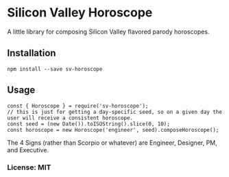 # Silicon Valley Horoscope

A little library for composing Silicon Valley flavored parody horoscopes.

## Installation

```
npm install --save sv-horoscope
```

## Usage

```
const { Horoscope } = require('sv-horoscope');
// this is just for getting a day-specific seed, so on a given day the user will receive a consistent horoscope.
const seed = (new Date()).toISOString().slice(0, 10);
const horoscope = new Horoscope('engineer', seed).composeHoroscope();
```

The 4 Signs (rather than Scorpio or whatever) are Engineer, Designer, PM, and Executive.

### License: MIT

